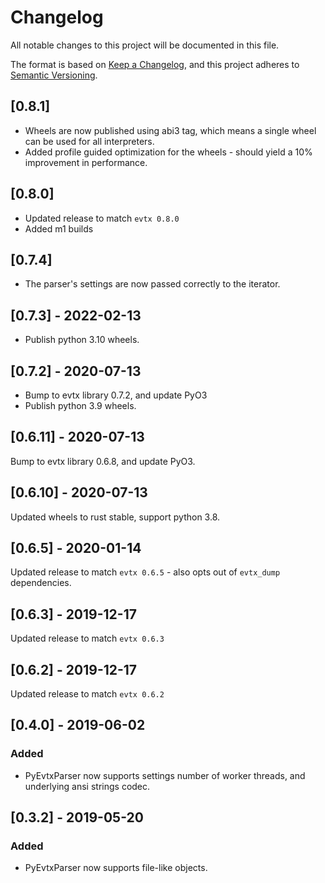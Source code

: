 # Changelog

All notable changes to this project will be documented in this file.

The format is based on [Keep a Changelog](https://keepachangelog.com/en/1.0.0/),
and this project adheres to
[Semantic Versioning](https://semver.org/spec/v2.0.0.html).

## [0.8.1]

- Wheels are now published using abi3 tag, which means a single wheel can be used for all interpreters.
- Added profile guided optimization for the wheels - should yield a 10% improvement in performance.

## [0.8.0]

- Updated release to match `evtx 0.8.0`
- Added m1 builds

## [0.7.4]

- The parser's settings are now passed correctly to the iterator.

## [0.7.3] - 2022-02-13

- Publish python 3.10 wheels.

## [0.7.2] - 2020-07-13

- Bump to evtx library 0.7.2, and update PyO3
- Publish python 3.9 wheels.

## [0.6.11] - 2020-07-13

Bump to evtx library 0.6.8, and update PyO3.

## [0.6.10] - 2020-07-13

Updated wheels to rust stable, support python 3.8.

## [0.6.5] - 2020-01-14

Updated release to match `evtx 0.6.5` - also opts out of `evtx_dump`
dependencies.

## [0.6.3] - 2019-12-17

Updated release to match `evtx 0.6.3`

## [0.6.2] - 2019-12-17

Updated release to match `evtx 0.6.2`

## [0.4.0] - 2019-06-02

### Added

- PyEvtxParser now supports settings number of worker threads, and underlying
  ansi strings codec.

## [0.3.2] - 2019-05-20

### Added

- PyEvtxParser now supports file-like objects.
